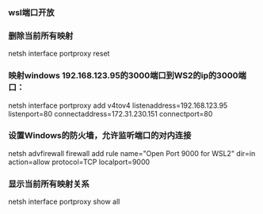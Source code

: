 ### wsl端口开放

### 删除当前所有映射

netsh interface portproxy reset

### 映射windows 192.168.123.95的3000端口到WS2的ip的3000端口：

netsh interface portproxy add v4tov4 listenaddress=192.168.123.95 listenport=80 connectaddress=172.31.230.151 connectport=80

### 设置Windows的防火墙，允许监听端口的对内连接

netsh advfirewall firewall add rule name="Open Port 9000 for WSL2" dir=in action=allow protocol=TCP localport=9000

### 显示当前所有映射关系

netsh interface portproxy show all
